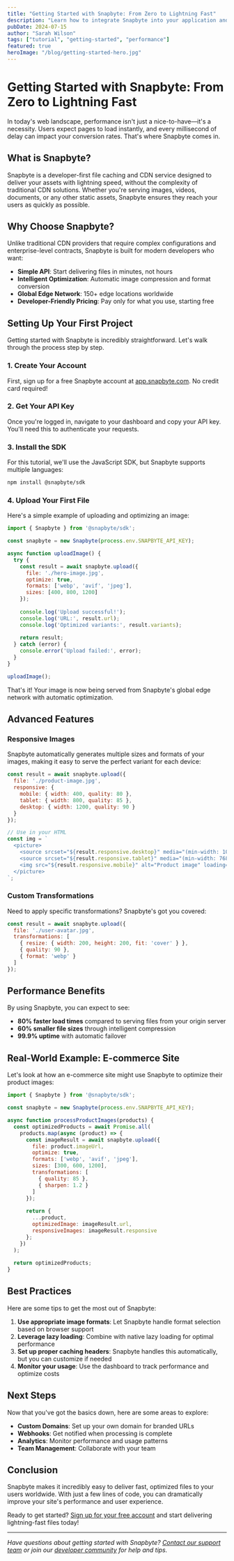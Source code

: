 ```yaml
---
title: "Getting Started with Snapbyte: From Zero to Lightning Fast"
description: "Learn how to integrate Snapbyte into your application and start delivering files at lightning speed in under 10 minutes."
pubDate: 2024-07-15
author: "Sarah Wilson"
tags: ["tutorial", "getting-started", "performance"]
featured: true
heroImage: "/blog/getting-started-hero.jpg"
---
```


# Getting Started with Snapbyte: From Zero to Lightning Fast

In today's web landscape, performance isn't just a nice-to-have—it's a necessity. Users expect pages to load instantly, and every millisecond of delay can impact your conversion rates. That's where Snapbyte comes in.

## What is Snapbyte?

Snapbyte is a developer-first file caching and CDN service designed to deliver your assets with lightning speed, without the complexity of traditional CDN solutions. Whether you're serving images, videos, documents, or any other static assets, Snapbyte ensures they reach your users as quickly as possible.

## Why Choose Snapbyte?

Unlike traditional CDN providers that require complex configurations and enterprise-level contracts, Snapbyte is built for modern developers who want:

- **Simple API**: Start delivering files in minutes, not hours
- **Intelligent Optimization**: Automatic image compression and format conversion
- **Global Edge Network**: 150+ edge locations worldwide
- **Developer-Friendly Pricing**: Pay only for what you use, starting free

## Setting Up Your First Project

Getting started with Snapbyte is incredibly straightforward. Let's walk through the process step by step.

### 1. Create Your Account

First, sign up for a free Snapbyte account at [app.snapbyte.com](https://app.snapbyte.com/signup). No credit card required!

### 2. Get Your API Key

Once you're logged in, navigate to your dashboard and copy your API key. You'll need this to authenticate your requests.

### 3. Install the SDK

For this tutorial, we'll use the JavaScript SDK, but Snapbyte supports multiple languages:

```bash
npm install @snapbyte/sdk
```

### 4. Upload Your First File

Here's a simple example of uploading and optimizing an image:

```javascript
import { Snapbyte } from '@snapbyte/sdk';

const snapbyte = new Snapbyte(process.env.SNAPBYTE_API_KEY);

async function uploadImage() {
  try {
    const result = await snapbyte.upload({
      file: './hero-image.jpg',
      optimize: true,
      formats: ['webp', 'avif', 'jpeg'],
      sizes: [400, 800, 1200]
    });
    
    console.log('Upload successful!');
    console.log('URL:', result.url);
    console.log('Optimized variants:', result.variants);
    
    return result;
  } catch (error) {
    console.error('Upload failed:', error);
  }
}

uploadImage();
```

That's it! Your image is now being served from Snapbyte's global edge network with automatic optimization.

## Advanced Features

### Responsive Images

Snapbyte automatically generates multiple sizes and formats of your images, making it easy to serve the perfect variant for each device:

```javascript
const result = await snapbyte.upload({
  file: './product-image.jpg',
  responsive: {
    mobile: { width: 400, quality: 80 },
    tablet: { width: 800, quality: 85 },
    desktop: { width: 1200, quality: 90 }
  }
});

// Use in your HTML
const img = `
  <picture>
    <source srcset="${result.responsive.desktop}" media="(min-width: 1024px)">
    <source srcset="${result.responsive.tablet}" media="(min-width: 768px)">
    <img src="${result.responsive.mobile}" alt="Product image" loading="lazy">
  </picture>
`;
```

### Custom Transformations

Need to apply specific transformations? Snapbyte's got you covered:

```javascript
const result = await snapbyte.upload({
  file: './user-avatar.jpg',
  transformations: [
    { resize: { width: 200, height: 200, fit: 'cover' } },
    { quality: 90 },
    { format: 'webp' }
  ]
});
```

## Performance Benefits

By using Snapbyte, you can expect to see:

- **80% faster load times** compared to serving files from your origin server
- **60% smaller file sizes** through intelligent compression
- **99.9% uptime** with automatic failover

## Real-World Example: E-commerce Site

Let's look at how an e-commerce site might use Snapbyte to optimize their product images:

```javascript
import { Snapbyte } from '@snapbyte/sdk';

const snapbyte = new Snapbyte(process.env.SNAPBYTE_API_KEY);

async function processProductImages(products) {
  const optimizedProducts = await Promise.all(
    products.map(async (product) => {
      const imageResult = await snapbyte.upload({
        file: product.imageUrl,
        optimize: true,
        formats: ['webp', 'avif', 'jpeg'],
        sizes: [300, 600, 1200],
        transformations: [
          { quality: 85 },
          { sharpen: 1.2 }
        ]
      });
      
      return {
        ...product,
        optimizedImage: imageResult.url,
        responsiveImages: imageResult.responsive
      };
    })
  );
  
  return optimizedProducts;
}
```

## Best Practices

Here are some tips to get the most out of Snapbyte:

1. **Use appropriate image formats**: Let Snapbyte handle format selection based on browser support
2. **Leverage lazy loading**: Combine with native lazy loading for optimal performance
3. **Set up proper caching headers**: Snapbyte handles this automatically, but you can customize if needed
4. **Monitor your usage**: Use the dashboard to track performance and optimize costs

## Next Steps

Now that you've got the basics down, here are some areas to explore:

- **Custom Domains**: Set up your own domain for branded URLs
- **Webhooks**: Get notified when processing is complete
- **Analytics**: Monitor performance and usage patterns
- **Team Management**: Collaborate with your team

## Conclusion

Snapbyte makes it incredibly easy to deliver fast, optimized files to your users worldwide. With just a few lines of code, you can dramatically improve your site's performance and user experience.

Ready to get started? [Sign up for your free account](https://app.snapbyte.com/signup) and start delivering lightning-fast files today!

---

*Have questions about getting started with Snapbyte? [Contact our support team](mailto:support@snapbyte.com) or join our [developer community](https://discord.gg/snapbyte) for help and tips.*
